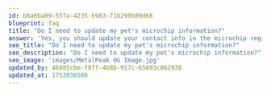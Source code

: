 ```yaml
---
id: b8a6ba09-557a-4235-b983-71b290b09d68
blueprint: faq
title: "Do I need to update my pet's microchip information?"
answer: 'Yes, you should update your contact info in the microchip registry any time your phone number, address, or email changes.'
seo_title: "Do I need to update my pet's microchip information?"
seo_description: "Do I need to update my pet's microchip information?"
seo_image: 'images/MetalPeak OG Image.jpg'
updated_by: 46885cbe-f8ff-4b8b-917c-65893c862938
updated_at: 1752036566
---
```

